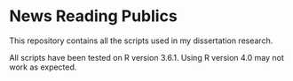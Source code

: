 # News Reading Publics
This repository contains all the scripts used in my dissertation research.

All scripts have been tested on R version 3.6.1. Using R version 4.0 may not work as expected.
